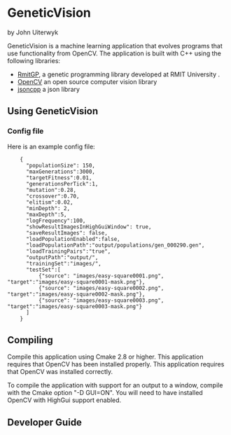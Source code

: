 # GeneticVision
by John Uiterwyk

GeneticVision is a machine learning application that evolves programs that use functionality from OpenCV. 
The application is built with C++ using the following libraries:

- [RmitGP](http://goanna.cs.rmit.edu.au/~vc/rmitgp/), a genetic programming library developed at RMIT University .
- [OpenCV](http://opencv.org) an open source computer vision library
- [jsoncpp](https://github.com/open-source-parsers/jsoncpp) a json library

## Using GeneticVision


### Config file
Here is an example config file:
```
    {
      "populationSize": 150,
      "maxGenerations":3000,
      "targetFitness":0.01,
      "generationsPerTick":1,
      "mutation":0.28,
      "crossover":0.70,
      "elitism":0.02,
      "minDepth": 2,
      "maxDepth":5,
      "logFrequency":100,
      "showResultImagesInHighGuiWindow": true,
      "saveResultImages": false,
      "loadPopulationEnabled":false,
      "loadPopulationPath":"output/populations/gen_000290.gen",
      "loadTrainingPairs":"true",
      "outputPath":"output/",
      "trainingSet":"images/",
      "testSet":[
          {"source": "images/easy-square0001.png", "target":"images/easy-square0001-mask.png"},
          {"source": "images/easy-square0002.png", "target":"images/easy-square0002-mask.png"},
          {"source": "images/easy-square0003.png", "target":"images/easy-square0003-mask.png"}
      ]
    }
```
## Compiling 
Compile this application using Cmake 2.8 or higher. This application requires that OpenCV has been installed properly. 
This application requires that OpenCV was installed correctly.
 
To compile the application with support for an output to a window, compile with the Cmake option "-D GUI=ON".  You will 
need to have installed OpenCV with HighGui support enabled.

## Developer Guide
